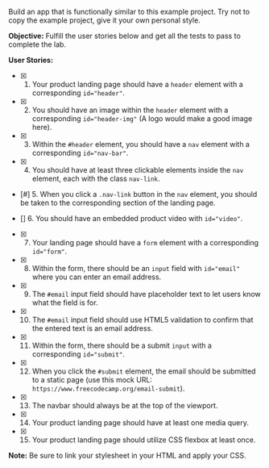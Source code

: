
Build an app that is functionally similar to this example project. Try not to copy the example project, give it your own personal style.

**Objective:** Fulfill the user stories below and get all the tests to pass to complete the lab.

**User Stories:**

- [x] 1. Your product landing page should have a `header` element with a corresponding `id="header"`.

- [x] 2. You should have an image within the `header` element with a corresponding `id="header-img"` (A logo would make a good image here).

- [x] 3. Within the `#header` element, you should have a `nav` element with a corresponding `id="nav-bar"`.

- [x] 4. You should have at least three clickable elements inside the `nav` element, each with the class `nav-link`.

- [#] 5. When you click a `.nav-link` button in the `nav` element, you should be taken to the corresponding section of the landing page.

- [] 6. You should have an embedded product video with `id="video"`.

- [x] 7. Your landing page should have a `form` element with a corresponding `id="form"`.

- [x] 8. Within the form, there should be an `input` field with `id="email"` where you can enter an email address.

- [x] 9. The `#email` input field should have placeholder text to let users know what the field is for.

- [x] 10. The `#email` input field should use HTML5 validation to confirm that the entered text is an email address.

- [x] 11. Within the form, there should be a submit `input` with a corresponding `id="submit"`.

- [x] 12. When you click the `#submit` element, the email should be submitted to a static page (use this mock URL: `https://www.freecodecamp.org/email-submit`).

- [x] 13. The navbar should always be at the top of the viewport.

- [x] 14. Your product landing page should have at least one media query.

- [x] 15. Your product landing page should utilize CSS flexbox at least once.

**Note:** Be sure to link your stylesheet in your HTML and apply your CSS.